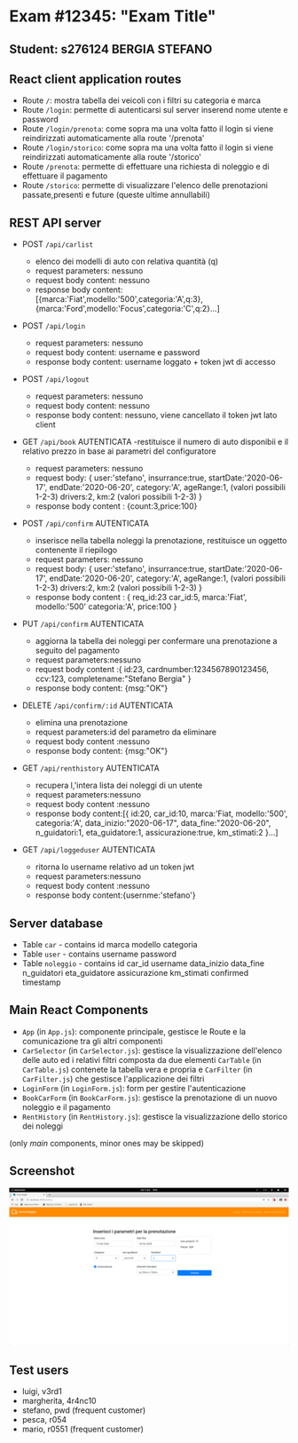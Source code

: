 # Exam #12345: "Exam Title"
## Student: s276124 BERGIA STEFANO 

## React client application routes

- Route `/`: mostra tabella dei veicoli con i filtri su categoria e marca
- Route `/login`: permette di autenticarsi sul server inserend nome utente e password
- Route `/login/prenota`: come sopra ma una volta fatto il login si viene reindirizzati automaticamente alla route '/prenota'
- Route `/login/storico`: come sopra ma una volta fatto il login si viene reindirizzati automaticamente alla route '/storico'
- Route `/prenota`: permette di effettuare una richiesta di noleggio e di effettuare il pagamento
- Route `/storico`: permette di visualizzare l'elenco delle prenotazioni passate,presenti e future (queste ultime annullabili)

## REST API server

- POST `/api/carlist`
  - elenco dei modelli di auto con relativa quantità (q)
  - request parameters: nessuno
  - request body content: nessuno
  - response body content:  [{marca:'Fiat',modello:'500',categoria:'A',q:3},{marca:'Ford',modello:'Focus',categoria:'C',q:2}...]

- POST `/api/login`
  - request parameters: nessuno
  - request body content: username e password
  - response body content: username loggato + token jwt di accesso

- POST `/api/logout`
  - request parameters: nessuno
  - request body content: nessuno
  - response body content: nessuno, viene cancellato il token jwt lato client

- GET `/api/book` AUTENTICATA
  -restituisce il numero di auto disponibii e il relativo prezzo in base ai parametri del configuratore
  - request parameters: nessuno
  - request body: {
        user:'stefano',
        insurrance:true,
        startDate:'2020-06-17',
        endDate:'2020-06-20',
        category:'A',
        ageRange:1, (valori possibili 1-2-3)
        drivers:2,
        km:2 (valori possibili 1-2-3)
    }
  - response body content : {count:3,price:100}

- POST `/api/confirm` AUTENTICATA
  - inserisce nella tabella noleggi la prenotazione, restituisce un oggetto contenente il riepilogo
  - request parameters: nessuno
  - request body: {
        user:'stefano',
        insurrance:true,
        startDate:'2020-06-17',
        endDate:'2020-06-20',
        category:'A',
        ageRange:1, (valori possibili 1-2-3)
        drivers:2,
        km:2 (valori possibili 1-2-3)
    }
  - response body content : {
        req_id:23
        car_id:5,
        marca:'Fiat',
        modello:'500'
        categoria:'A',
        price:100
    }

- PUT `/api/confirm` AUTENTICATA
  - aggiorna la tabella dei noleggi per confermare una prenotazione a seguito del pagamento
  - request parameters:nessuno
  - request body content :{
            id:23,
            cardnumber:1234567890123456,
            ccv:123,
            completename:"Stefano Bergia"
        }
  - response body content: {msg:"OK"}

- DELETE `/api/confirm/:id` AUTENTICATA
  - elimina una prenotazione 
  - request parameters:id del parametro da eliminare
  - request body content :nessuno
  - response body content: {msg:"OK"}

- GET `/api/renthistory` AUTENTICATA
  - recupera l,'intera lista dei noleggi di un utente
  - request parameters:nessuno
  - request body content :nessuno
  - response body content:[{
        id:20,
        car_id:10,
        marca:'Fiat,
        modello:'500',
        categoria:'A',
        data_inizio:"2020-06-17",
        data_fine:"2020-06-20",
        n_guidatori:1,
        eta_guidatore:1,
        assicurazione:true,
        km_stimati:2
      }...]


- GET `/api/loggeduser` AUTENTICATA
  - ritorna lo username relativo ad un token jwt
  - request parameters:nessuno
  - request body content :nessuno
  - response body content:{usernme:'stefano'}


## Server database

- Table `car` - contains id marca modello categoria
- Table `user` - contains username password
- Table `noleggio` - contains id car_id username data_inizio data_fine n_guidatori eta_guidatore assicurazione km_stimati confirmed timestamp


## Main React Components

- `App` (in `App.js`): componente principale, gestisce le Route e la comunicazione tra gli altri componenti
- `CarSelector` (in `CarSelector.js`): 
gestisce la visualizzazione dell'elenco delle auto ed i relativi filtri composta da due elementi `CarTable` (in `CarTable.js`) contenete la tabella vera e propria e
`CarFilter` (in `CarFilter.js`)  che gestisce l'applicazione dei filtri
- `LoginForm` (in `LoginForm.js`): form per gestire l'autenticazione 
- `BookCarForm` (in `BookCarForm.js`): gestisce la prenotazione di un nuovo noleggio e il pagamento
 - `RentHistory` (in `RentHistory.js`): gestisce la visualizzazione dello storico dei noleggi

(only _main_ components, minor ones may be skipped)

## Screenshot

![Configurator Screenshot](./img/screenshot.png)

## Test users

* luigi, v3rd1
* margherita, 4r4nc10
* stefano, pwd (frequent customer)
* pesca, r054
* mario, r0551 (frequent customer)
